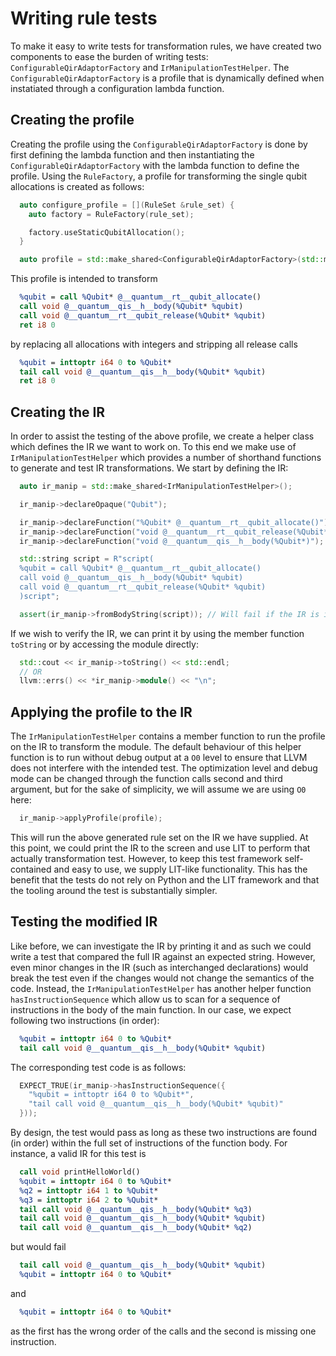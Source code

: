 # Writing rule tests

To make it easy to write tests for transformation rules, we have created two
components to ease the burden of writing tests: `ConfigurableQirAdaptorFactory` and
`IrManipulationTestHelper`. The `ConfigurableQirAdaptorFactory` is a profile that
is dynamically defined when instatiated through a configuration lambda function.

## Creating the profile

Creating the profile using the `ConfigurableQirAdaptorFactory` is done by first
defining the lambda function and then instantiating the
`ConfigurableQirAdaptorFactory` with the lambda function to define the profile. Using
the `RuleFactory`, a profile for transforming the single qubit allocations is
created as follows:

```c++
  auto configure_profile = [](RuleSet &rule_set) {
    auto factory = RuleFactory(rule_set);

    factory.useStaticQubitAllocation();
  }

  auto profile = std::make_shared<ConfigurableQirAdaptorFactory>(std::move(configure_profile));
```

This profile is intended to transform

```llvm
  %qubit = call %Qubit* @__quantum__rt__qubit_allocate()
  call void @__quantum__qis__h__body(%Qubit* %qubit)
  call void @__quantum__rt__qubit_release(%Qubit* %qubit)
  ret i8 0
```

by replacing all allocations with integers and stripping all release calls

```llvm
  %qubit = inttoptr i64 0 to %Qubit*
  tail call void @__quantum__qis__h__body(%Qubit* %qubit)
  ret i8 0
```

## Creating the IR

In order to assist the testing of the above profile, we create a helper class
which defines the IR we want to work on. To this end we make use of
`IrManipulationTestHelper` which provides a number of shorthand functions to
generate and test IR transformations. We start by defining the IR:

```c++
  auto ir_manip = std::make_shared<IrManipulationTestHelper>();

  ir_manip->declareOpaque("Qubit");

  ir_manip->declareFunction("%Qubit* @__quantum__rt__qubit_allocate()");
  ir_manip->declareFunction("void @__quantum__rt__qubit_release(%Qubit*)");
  ir_manip->declareFunction("void @__quantum__qis__h__body(%Qubit*)");

  std::string script = R"script(
  %qubit = call %Qubit* @__quantum__rt__qubit_allocate()
  call void @__quantum__qis__h__body(%Qubit* %qubit)
  call void @__quantum__rt__qubit_release(%Qubit* %qubit)
  )script";

  assert(ir_manip->fromBodyString(script)); // Will fail if the IR is invalid
```

If we wish to verify the IR, we can print it by using the member function
`toString` or by accessing the module directly:

```c++
  std::cout << ir_manip->toString() << std::endl;
  // OR
  llvm::errs() << *ir_manip->module() << "\n";
```

## Applying the profile to the IR

The `IrManipulationTestHelper` contains a member function to run the profile on
the IR to transform the module. The default behaviour of this helper function is
to run without debug output at a `O0` level to ensure that LLVM does not
interfere with the intended test. The optimization level and debug mode can be
changed through the function calls second and third argument, but for the sake
of simplicity, we will assume we are using `O0` here:

```c++
  ir_manip->applyProfile(profile);
```

This will run the above generated rule set on the IR we have supplied. At this
point, we could print the IR to the screen and use LIT to perform that actually
transformation test. However, to keep this test framework self-contained and
easy to use, we supply LIT-like functionality. This has the benefit that the
tests do not rely on Python and the LIT framework and that the tooling around
the test is substantially simpler.

## Testing the modified IR

Like before, we can investigate the IR by printing it and as such we could write
a test that compared the full IR against an expected string. However, even minor
changes in the IR (such as interchanged declarations) would break the test even
if the changes would not change the semantics of the code. Instead, the
`IrManipulationTestHelper` has another helper function `hasInstructionSequence`
which allow us to scan for a sequence of instructions in the body of the main
function. In our case, we expect following two instructions (in order):

```llvm
  %qubit = inttoptr i64 0 to %Qubit*
  tail call void @__quantum__qis__h__body(%Qubit* %qubit)
```

The corresponding test code is as follows:

```c++
  EXPECT_TRUE(ir_manip->hasInstructionSequence({
    "%qubit = inttoptr i64 0 to %Qubit*",
    "tail call void @__quantum__qis__h__body(%Qubit* %qubit)"
  }));
```

By design, the test would pass as long as these two instructions are found (in
order) within the full set of instructions of the function body. For instance, a
valid IR for this test is

```llvm
  call void printHelloWorld()
  %qubit = inttoptr i64 0 to %Qubit*
  %q2 = inttoptr i64 1 to %Qubit*
  %q3 = inttoptr i64 2 to %Qubit*
  tail call void @__quantum__qis__h__body(%Qubit* %q3)
  tail call void @__quantum__qis__h__body(%Qubit* %qubit)
  tail call void @__quantum__qis__h__body(%Qubit* %q2)
```

but would fail

```llvm
  tail call void @__quantum__qis__h__body(%Qubit* %qubit)
  %qubit = inttoptr i64 0 to %Qubit*
```

and

```llvm
  %qubit = inttoptr i64 0 to %Qubit*
```

as the first has the wrong order of the calls and the second is missing one
instruction.
